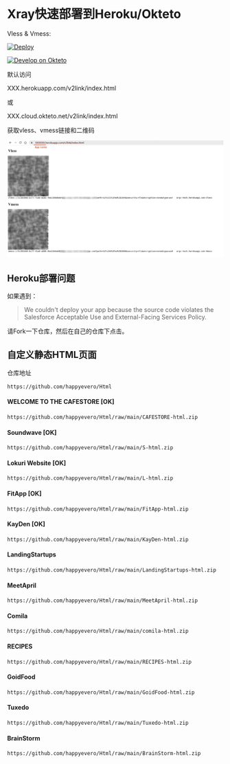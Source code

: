 ﻿# Xray快速部署到Heroku/Okteto

Vless & Vmess: 

[![Deploy](https://www.herokucdn.com/deploy/button.png)](https://dashboard.heroku.com/new?template=https://github.com/Julyny/sue33.git) 

[![Develop on Okteto](https://okteto.com/develop-okteto.svg)](https://cloud.okteto.com/deploy)



默认访问

XXX.herokuapp.com/v2link/index.html

或 

XXX.cloud.okteto.net/v2link/index.html

获取vless、vmess链接和二维码

![](show.png)



## Heroku部署问题

如果遇到：

> We couldn't deploy your app because the source code violates the Salesforce Acceptable Use and External-Facing Services Policy.

请Fork一下仓库，然后在自己的仓库下点击。



## 自定义静态HTML页面
仓库地址
```
https://github.com/happyevero/Html
```

#### WELCOME TO THE CAFESTORE [OK]
```
https://github.com/happyevero/Html/raw/main/CAFESTORE-html.zip
```
#### Soundwave  [OK]
```
https://github.com/happyevero/Html/raw/main/S-html.zip
```
#### Lokuri Website [OK]
```
https://github.com/happyevero/Html/raw/main/L-html.zip
```
#### FitApp [OK]
```
https://github.com/happyevero/Html/raw/main/FitApp-html.zip
```
####  KayDen [OK]
```
https://github.com/happyevero/Html/raw/main/KayDen-html.zip
```
#### LandingStartups
```
https://github.com/happyevero/Html/raw/main/LandingStartups-html.zip
```
#### MeetApril
```
https://github.com/happyevero/Html/raw/main/MeetApril-html.zip
```

#### Comila
```
https://github.com/happyevero/Html/raw/main/comila-html.zip 
```

#### RECIPES
```
https://github.com/happyevero/Html/raw/main/RECIPES-html.zip
```
####  GoidFood
```
https://github.com/happyevero/Html/raw/main/GoidFood-html.zip
```
#### Tuxedo
```
https://github.com/happyevero/Html/raw/main/Tuxedo-html.zip
```
#### BrainStorm
```
https://github.com/happyevero/Html/raw/main/BrainStorm-html.zip
```
